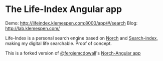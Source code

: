 # The Life-Index Angular app
Demo: http://lifeindex.klemespen.com:8000/app/#/search
Blog: http://lab.klemespen.com/

Life-Index is a personal search engine based on [Norch](https://github.com/fergiemcdowall/norch) and [Search-index](https://github.com/fergiemcdowall/search-index), making my digital life searchable. Proof of concept.

This is a forked version of [@fergiemcdowall](https://github.com/fergiemcdowall/)'s [Norch-Angular app](https://github.com/fergiemcdowall/norch-angular-app)
